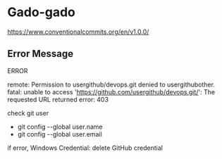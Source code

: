 # Gado-gado

https://www.conventionalcommits.org/en/v1.0.0/

## Error Message

ERROR

remote: Permission to usergithub/devops.git denied to usergithubother.
fatal: unable to access 'https://github.com/usergithub/devops.git/': The requested URL returned error: 403

check git user
- git config --global user.name
- git config --global user.email

if error,
Windows Credential: delete GitHub credential
